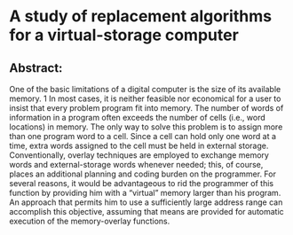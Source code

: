 # A study of replacement algorithms for a virtual-storage computer

## Abstract:

One of the basic limitations of a digital computer is the size of its available memory. 1 In most cases, it is neither feasible nor economical for a user to insist that every problem program fit into memory. The number of words of information in a program often exceeds the number of cells (i.e., word locations) in memory. The only way to solve this problem is to assign more than one program word to a cell. Since a cell can hold only one word at a time, extra words assigned to the cell must be held in external storage. Conventionally, overlay techniques are employed to exchange memory words and external-storage words whenever needed; this, of course, places an additional planning and coding burden on the programmer. For several reasons, it would be advantageous to rid the programmer of this function by providing him with a “virtual” memory larger than his program. An approach that permits him to use a sufficiently large address range can accomplish this objective, assuming that means are provided for automatic execution of the memory-overlay functions.
